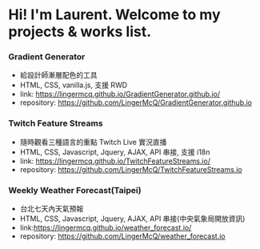 # Hi! I'm Laurent. Welcome to my projects & works list.

### Gradient Generator
- 給設計師漸層配色的工具
- HTML, CSS, vanilla.js, 支援 RWD
- link: https://lingermcq.github.io/GradientGenerator.github.io/
- repository: https://github.com/LingerMcQ/GradientGenerator.github.io

### Twitch Feature Streams
- 隨時觀看三種語言的重點 Twitch Live 實況直播
- HTML, CSS, Javascript, Jquery, AJAX, API 串接, 支援 i18n
- link: https://lingermcq.github.io/TwitchFeatureStreams.io/
- repository: https://github.com/LingerMcQ/TwitchFeatureStreams.io

### Weekly Weather Forecast(Taipei)
- 台北七天內天氣預報
- HTML, CSS, Javascript, Jquery, AJAX, API 串接(中央氣象局開放資訊)
- link:https://lingermcq.github.io/weather_forecast.io/
- repository: https://github.com/LingerMcQ/weather_forecast.io
